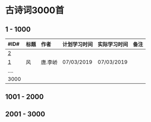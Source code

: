 # 古诗词3000首

## 1 - 1000

|#ID#|标题|作者|计划学习时间|实际学习时间|备注|
|:---|:---|:---|:-----------|:-----------|:---|
|[2](2019/0002.md)|        |          |            |            |    |
|[1](2019/0001.md)|风      |唐.李峤   |  07/03/2019|07/03/2019  |    |
|....             |        |          |            |            |    |
|3000             |        |          |            |            |    |


## 1001 - 2000


## 2001 - 3000
